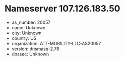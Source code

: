 # Nameserver 107.126.183.50

* as_number: 20057
* name: Unknown
* city: Unknown
* country: US
* organization: ATT-MOBILITY-LLC-AS20057
* version: dnsmasq-2.78
* dnssec: Unknown
